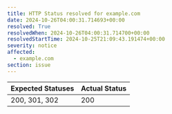 ```yaml
---
title: HTTP Status resolved for example.com
date: 2024-10-26T04:00:31.714693+00:00
resolved: True
resolvedWhen: 2024-10-26T04:00:31.714700+00:00
resolvedStartTime: 2024-10-25T21:09:43.191474+00:00
severity: notice
affected:
  - example.com
section: issue
---
```


| Expected Statuses | Actual Status  |
|-------------------|----------------|
| 200, 301, 302 | 200 |
